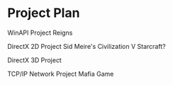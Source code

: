 # Project Plan 

WinAPI Project 
Reigns 

DirectX 2D Project 
Sid Meire's Civilization V 
Starcraft? 

DirectX 3D Project 

TCP/IP Network Project 
Mafia Game 

